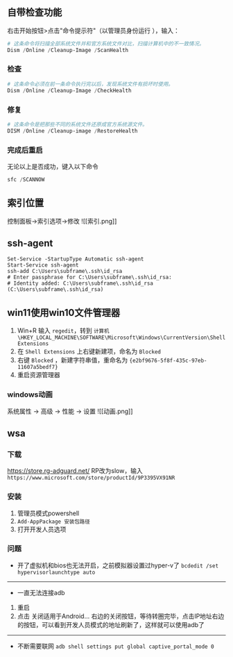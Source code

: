 ## 自带检查功能
右击开始按钮>点击"命令提示符"（以管理员身份运行 ），输入：  
```powershell
# 这条命令将扫描全部系统文件并和官方系统文件对比，扫描计算机中的不一致情况。
Dism /Online /Cleanup-Image /ScanHealth  
```  
### 检查
```powershell
# 这条命令必须在前一条命令执行完以后，发现系统文件有损坏时使用。
Dism /Online /Cleanup-Image /CheckHealth  
```
### 修复
```powershell
# 这条命令是把那些不同的系统文件还原成官方系统源文件。  
DISM /Online /Cleanup-image /RestoreHealth  
```
### 完成后重启
无论以上是否成功，键入以下命令
```powershell
sfc /SCANNOW
```
## 索引位置
控制面板->索引选项->修改
![[索引.png]]
## ssh-agent
```shell
Set-Service -StartupType Automatic ssh-agent
Start-Service ssh-agent
ssh-add C:\Users\subframe\.ssh\id_rsa
# Enter passphrase for C:\Users\subframe\.ssh\id_rsa:
# Identity added: C:\Users\subframe\.ssh\id_rsa (C:\Users\subframe\.ssh\id_rsa)
```
## win11使用win10文件管理器
1. Win+R 输入 `regedit`，转到 `计算机\HKEY_LOCAL_MACHINE\SOFTWARE\Microsoft\Windows\CurrentVersion\Shell Extensions`
2. 在 `Shell Extensions` 上右键新建项，命名为 `Blocked`
3. 右键 `Blocked` ，新建字符串值，重命名为 `{e2bf9676-5f8f-435c-97eb-11607a5bedf7}`
4. 重启资源管理器

### windows动画
系统属性 -> 高级 -> 性能 -> 设置
![[动画.png]]

## wsa
### 下载
https://store.rg-adguard.net/
RP改为slow，输入 `https://www.microsoft.com/store/productId/9P3395VX91NR`
### 安装
1. 管理员模式powershell
2. `Add-AppPackage 安装包路径` 
3. 打开开发人员选项
### 问题
- 开了虚拟机和bios也无法开启，之前模拟器设置过hyper-v了
`bcdedit /set hypervisorlaunchtype auto`
---
- 一直无法连接adb
1. 重启 
2. 点击 关闭适用于Android... 右边的关闭按钮，等待转圈完毕，点击IP地址右边的按钮，可以看到开发人员模式的地址刷新了，这样就可以使用adb了
---
- 不断需要联网
`adb shell settings put global captive_portal_mode 0`

